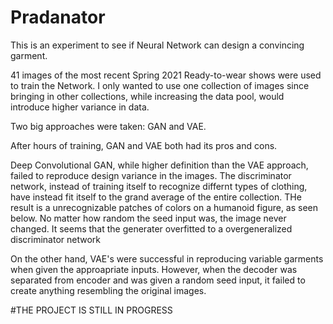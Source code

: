 # Pradanator
This is an experiment to see if Neural Network can design a convincing garment.

41 images of the most recent Spring 2021 Ready-to-wear shows were used to train the Network.
I only wanted to use one collection of images since bringing in other collections, while increasing the data pool, would introduce higher variance in data.

Two big approaches were taken: GAN and VAE.

After hours of training, GAN and VAE both had its pros and cons.

Deep Convolutional GAN, while higher definition than the VAE approach, failed to reproduce design variance in the images.
The discriminator network, instead of training itself to recognize differnt types of clothing, have instead fit itself to the grand average of the entire collection.
THe result is a unrecognizable patches of colors on a humanoid figure, as seen below. No matter how random the seed input was, the image never changed. It seems that the generater overfitted to a overgeneralized discriminator network


On the other hand, VAE's were successful in reproducing variable garments when given the approapriate inputs. However, when the decoder was separated from encoder and was given a random seed input, it failed to create anything resembling the original images.

#THE PROJECT IS STILL IN PROGRESS
